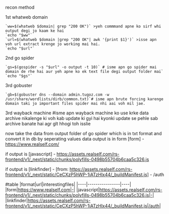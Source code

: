 recon method

1st whatweb domain

	`ww=$(whatweb $domain| grep "200 OK")` >yeh commmand apne ko sirf whi output degi jo kaam ke hai
	`echo "$ww"`
	`url=$(whatweb $domain |grep "200 OK"| awk '{print $1}')` >isse apn voh url extract krenge jo working mai hai.
	`echo "$url"`

2nd go spider

	`gs=$(gospider -s "$url" -o output -t 10)` # isme apn go spider mai domain de rhe hai aur yeh apne ko ek text file degi output folder mai`
	`echo "$gs"`

3rd gobuster

	`gb=$(gobuster dns --domain admin.tugoz.com -w /usr/share/wordlists/dirb/common.txt)`# isme apn brute forcing karenge domain taki jo important files spider mai nhi aai voh mil jae.

3rd wayback machine
	#isme apn wayback machine ko use krke data archive nikalenge ki voh kab update ki gyi hai kyonki update se pehle sab archive banate hai agr glt hhogi toh isslie


now take the data from output folder of go spider which is in txt format and convert it in db by seperating values
data output is in form		[form] - https://www.realself.com/


if output is [javascript] - https://assets.realself.com/rs-frontend/v1/_next/static/chunks/polyfills-0498b55704b6caa5c326.js


if output is [linkfinder] - [from: https://assets.realself.com/rs-frontend/v1/_next/static/CeCXzP5hWP-1iATzHlx44/_buildManifest.js] - /auth


#table
|format|url|interestingfiles|
|----|----------------|----|
|form|https://www.realself.com|-|
|javascript|https://assets.realself.com/rs-frontend/v1/_next/static/chunks/polyfills-0498b55704b6caa5c326.js|-|
|linkfinder|https://assets.realself.com/rs-frontend/v1/_next/static/CeCXzP5hWP-1iATzHlx44/_buildManifest.js|/auth|


